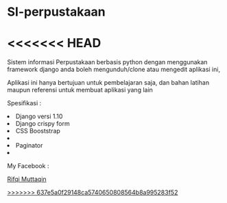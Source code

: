 # SI-perpustakaan
<<<<<<< HEAD
=======


Sistem informasi Perpustakaan berbasis python dengan menggunakan framework django
anda boleh mengunduh/clone atau mengedit aplikasi ini, 

Aplikasi ini hanya bertujuan untuk pembelajaran saja, dan bahan latihan maupun referensi untuk membuat aplikasi yang lain

Spesifikasi :

<li>Django versi 1.10</li>
<li>Django crispy form</li>
<li>CSS Booststrap<li>
<li>Paginator<li>


My Facebook :
<p><a href="http://www.facebook.com/ichonez"</a>Rifqi Muttaqin</p>
>>>>>>> 637e5a0f29148ca5740650808564b8a995283f52
